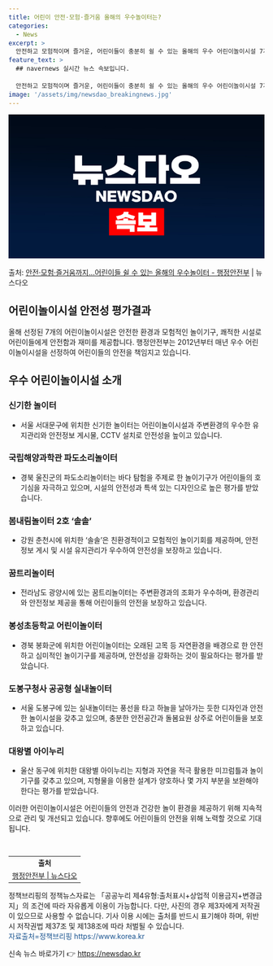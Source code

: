```yaml
---
title: 어린이 안전·모험·즐거움 올해의 우수놀이터는?
categories:
  - News
excerpt: >
  안전하고 모험적이며 즐거운, 어린이들이 충분히 쉴 수 있는 올해의 우수 어린이놀이시설 7개소가 선정됐다. 행…
feature_text: >
  ## navernews 실시간 뉴스 속보입니다.

  안전하고 모험적이며 즐거운, 어린이들이 충분히 쉴 수 있는 올해의 우수 어린이놀이시설 7개소가 선정됐다. 행…
image: '/assets/img/newsdao_breakingnews.jpg'
---
```


![뉴스다오 속보](/assets/img/newsdao_breakingnews.jpg)

<p>출처: <a href="https://newsdao.kr/2787" rel="dofollow">안전·모험·즐거움까지…어린이들 쉴 수 있는 올해의 우수놀이터 - 행정안전부</a> | 뉴스다오</p>

<h2>어린이놀이시설 안전성 평가결과</h2>

<p data-ke-size="size16">올해 선정된 7개의 어린이놀이시설은 안전한 환경과 모험적인 놀이기구, 쾌적한 시설로 어린이들에게 안전함과 재미를 제공합니다. 행정안전부는 2012년부터 매년 우수 어린이놀이시설을 선정하여 어린이들의 안전을 책임지고 있습니다.</p>

<h2 data-ke-size="size26">우수 어린이놀이시설 소개</h2>

<h3>신기한 놀이터</h3>
<ul>
  <li>서울 서대문구에 위치한 신기한 놀이터는 어린이놀이시설과 주변환경의 우수한 유지관리와 안전정보 게시물, CCTV 설치로 안전성을 높이고 있습니다.</li>
</ul>

<h3>국립해양과학관 파도소리놀이터</h3>
<ul>
  <li>경북 울진군의 파도소리놀이터는 바다 탐험을 주제로 한 놀이기구가 어린이들의 호기심을 자극하고 있으며, 시설의 안전성과 특색 있는 디자인으로 높은 평가를 받았습니다.</li>
</ul>

<h3>봄내림놀이터 2호 ‘솔솔’</h3>
<ul>
  <li>강원 춘천시에 위치한 ‘솔솔’은 친환경적이고 모험적인 놀이기회를 제공하며, 안전정보 게시 및 시설 유지관리가 우수하여 안전성을 보장하고 있습니다.</li>
</ul>

<h3>꿈트리놀이터</h3>
<ul>
  <li>전라남도 광양시에 있는 꿈트리놀이터는 주변환경과의 조화가 우수하며, 환경관리와 안전정보 제공을 통해 어린이들의 안전을 보장하고 있습니다.</li>
</ul>

<h3>봉성초등학교 어린이놀이터</h3>
<ul>
  <li>경북 봉화군에 위치한 어린이놀이터는 오래된 고목 등 자연환경을 배경으로 한 안전하고 심미적인 놀이기구를 제공하며, 안전성을 강화하는 것이 필요하다는 평가를 받았습니다.</li>
</ul>

<h3>도봉구청사 공공형 실내놀이터</h3>
<ul>
  <li>서울 도봉구에 있는 실내놀이터는 풍선을 타고 하늘을 날아가는 듯한 디자인과 안전한 놀이시설을 갖추고 있으며, 충분한 안전공간과 돌봄요원 상주로 어린이들을 보호하고 있습니다.</li>
</ul>

<h3>대왕별 아이누리</h3>
<ul>
  <li>울산 동구에 위치한 대왕별 아이누리는 지형과 자연을 적극 활용한 미끄럼틀과 놀이기구를 갖추고 있으며, 지형물을 이용한 설계가 양호하나 몇 가지 부분을 보완해야 한다는 평가를 받았습니다.</li>
</ul>

<p data-ke-size="size16">이러한 어린이놀이시설은 어린이들의 안전과 건강한 놀이 환경을 제공하기 위해 지속적으로 관리 및 개선되고 있습니다. 향후에도 어린이들의 안전을 위해 노력할 것으로 기대됩니다. </p>

<p data-ke-size="size16">&nbsp;</p>

<table>
  <tbody>
    <tr>
      <td style="text-align: center; height: 17px;"><b>출처</b></td>
    </tr>
    <tr>
      <td style="text-align: center; height: 17px;"><a href="https://newsdao.kr/2787">행정안전부 | 뉴스다오</a></td>
    </tr>
  </tbody>
</table>

<p data-ke-size="size16">정책브리핑의 정책뉴스자료는 「공공누리 제4유형:출처표시+상업적 이용금지+변경금지」의 조건에 따라 자유롭게 이용이 가능합니다. 다만, 사진의 경우 제3자에게 저작권이 있으므로 사용할 수 없습니다. 기사 이용 시에는 출처를 반드시 표기해야 하며, 위반 시 저작권법 제37조 및 제138조에 따라 처벌될 수 있습니다. <br> <span style="color: #1a5490;">자료출처=정책브리핑 https://www.korea.kr</span></p> 

신속 뉴스 바로가기 👉 <a href="https://newsdao.kr" rel="dofollow">https://newsdao.kr</a>


